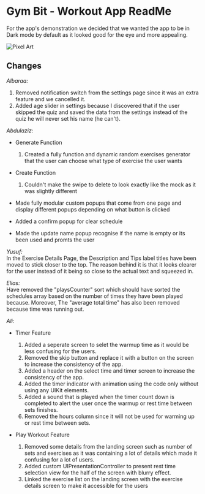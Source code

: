 # Gym Bit - Workout App ReadMe
For the app's demonstration we decided that we wanted the app to be in Dark mode by default as it looked good for the eye and more appealing. 

![Pixel Art](https://media4.giphy.com/media/3oz8xOJiQ9VtnOKAIU/giphy.gif?cid=ecf05e47beuuq23qkseyb9r9qb2egz222ff8fh3xff6ldb42&rid=giphy.gif&ct=g)

## Changes
_Albaraa:_
1. Removed notification switch from the settings page since it was an extra feature and we cancelled it.
2. Added age slider in settings because I discovered that if the user skipped the quiz and saved the data from the settings
instead of the quiz he will never set his name (he can't). 

_Abdulaziz:_
* Generate Function
    1. Created a fully function and dynamic random exercises generator that the user can choose what type of exercise the user wants 

* Create Function
    1. Couldn't make the swipe to delete to look exactly like the mock as it was slightly different

* Made fully modular custom popups that come from one page and display different popups depending on what button is clicked 
* Added a confirm popup for clear schedule 
* Made the update name popup recognise if the name is empty or its been used and promts the user

_Yusuf:_     
In the Exercise Details Page, the Description and Tips label titles have been moved to stick closer to the top. The reason behind it is that it looks clearer for the user instead of it being so close to the actual text and squeezed in.

_Elias:_    
Have removed the "playsCounter" sort which should have sorted the schedules array based on the number of times they have been played because. Moreover, The "average total time" has also been removed because time was running out.

_Ali:_    
* Timer Feature
    1. Added a seperate screen to selet the warmup time as it would be less confusing for the users.
    2. Removed the skip button and replace it with a button on the screen to increase the consistency of the app.
    3. Added a header on the select time and timer screen to increase the consistency of the app.
    4. Added the timer indicator with animation using the code only without using any UIKit elements.
    5. Added a sound that is played when the timer count down is completed to alert the user once the warmup or rest time between sets finishes.
    6. Removed the hours column since it will not be used for warming up or rest time between sets.

* Play Workout Feature
    1. Removed some details from the landing screen such as number of sets and exercises as it was containing a lot of details which made it confusing for a lot of users.
    2. Added custom UIPresentationController to present rest time selection view for the half of the screen with blurry effect.
    3. Linked the exercise list on the landing screen with the exercise details screen to make it accessible for the users
